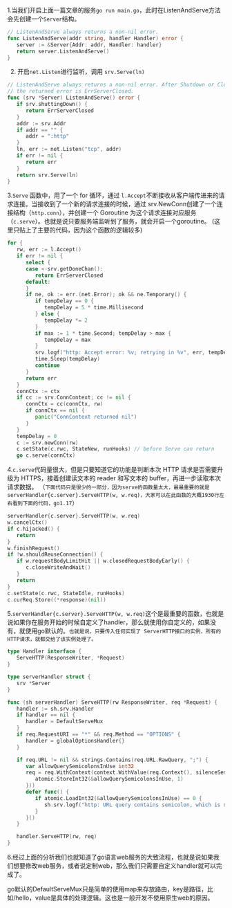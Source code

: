 1.当我们开启上面一篇文章的服务`go run main.go`，此时在ListenAndServe方法会先创建一个`Server`结构。


```go
// ListenAndServe always returns a non-nil error.
func ListenAndServe(addr string, handler Handler) error {
   server := &Server{Addr: addr, Handler: handler}
   return server.ListenAndServe()
}
```

2. 开启`net.Listen`进行监听，调用 `srv.Serve(ln)`

```go
// ListenAndServe always returns a non-nil error. After Shutdown or Close,
// the returned error is ErrServerClosed.
func (srv *Server) ListenAndServe() error {
   if srv.shuttingDown() {
      return ErrServerClosed
   }
   addr := srv.Addr
   if addr == "" {
      addr = ":http"
   }
   ln, err := net.Listen("tcp", addr)
   if err != nil {
      return err
   }
   return srv.Serve(ln)
}
```



3.`Serve` 函数中，用了一个 for 循环，通过 `l.Accept`不断接收从客户端传进来的请求连接。当接收到了一个新的请求连接的时候，通过 srv.NewConn创建了一个连接结构（`http.conn`），并创建一个 Goroutine 为这个请求连接对应服务（`c.serve`）。也就是说只要服务端监听到了服务，就会开启一个goroutine。
(这里只贴上了主要的代码，因为这个函数的逻辑较多)

```go
for {
   rw, err := l.Accept()
   if err != nil {
      select {
      case <-srv.getDoneChan():
         return ErrServerClosed
      default:
      }
      if ne, ok := err.(net.Error); ok && ne.Temporary() {
         if tempDelay == 0 {
            tempDelay = 5 * time.Millisecond
         } else {
            tempDelay *= 2
         }
         if max := 1 * time.Second; tempDelay > max {
            tempDelay = max
         }
         srv.logf("http: Accept error: %v; retrying in %v", err, tempDelay)
         time.Sleep(tempDelay)
         continue
      }
      return err
   }
   connCtx := ctx
   if cc := srv.ConnContext; cc != nil {
      connCtx = cc(connCtx, rw)
      if connCtx == nil {
         panic("ConnContext returned nil")
      }
   }
   tempDelay = 0
   c := srv.newConn(rw)
   c.setState(c.rwc, StateNew, runHooks) // before Serve can return
   go c.serve(connCtx)
```



4.`c.serve`代码量很大，但是只要知道它的功能是判断本次 HTTP 请求是否需要升级为 HTTPS，接着创建读文本的 reader 和写文本的 buffer，再进一步读取本次请求数据。
（`下面代码只是很少的一部分，因为serve的函数量太大，最最重要的就是serverHandler{c.server}.ServeHTTP(w, w.req)，大家可以在此函数的大概1930行左右看到下面的代码，go1.17`）

```go
serverHandler{c.server}.ServeHTTP(w, w.req)
w.cancelCtx()
if c.hijacked() {
   return
}
w.finishRequest()
if !w.shouldReuseConnection() {
   if w.requestBodyLimitHit || w.closedRequestBodyEarly() {
      c.closeWriteAndWait()
   }
   return
}
c.setState(c.rwc, StateIdle, runHooks)
c.curReq.Store((*response)(nil))
```



5.`serverHandler{c.server}.ServeHTTP(w, w.req)`这个是最重要的函数，也就是说如果你在服务开始的时候自定义了handler，那么就使用你自定义的，如果没有，就使用go默认的。`也就是说，只要传入任何实现了 ServerHTTP接口的实例，所有的HTTP请求，就都交给了该实例处理了。`

```go
type Handler interface {
   ServeHTTP(ResponseWriter, *Request)
}

type serverHandler struct {
   srv *Server
}

func (sh serverHandler) ServeHTTP(rw ResponseWriter, req *Request) {
   handler := sh.srv.Handler
   if handler == nil {
      handler = DefaultServeMux
   }
   if req.RequestURI == "*" && req.Method == "OPTIONS" {
      handler = globalOptionsHandler{}
   }

   if req.URL != nil && strings.Contains(req.URL.RawQuery, ";") {
      var allowQuerySemicolonsInUse int32
      req = req.WithContext(context.WithValue(req.Context(), silenceSemWarnContextKey, func() {
         atomic.StoreInt32(&allowQuerySemicolonsInUse, 1)
      }))
      defer func() {
         if atomic.LoadInt32(&allowQuerySemicolonsInUse) == 0 {
            sh.srv.logf("http: URL query contains semicolon, which is no longer a supported separator; parts of the query may be stripped when parsed; see golang.org/issue/25192")
         }
      }()
   }

   handler.ServeHTTP(rw, req)
}
```



6.经过上面的分析我们也就知道了go语言web服务的大致流程，也就是说如果我们想要修改web服务，或者说定制web，那么我们只需要自定义handler就可以完成了。

go默认的DefaultServeMux只是简单的使用map来存放路由，key是路径，比如/hello，value是具体的处理逻辑。这也是一般开发不使用原生web的原因。